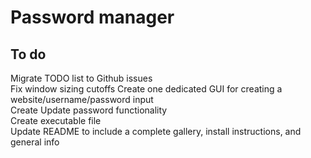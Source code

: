 # Password manager

## To do  
Migrate TODO list to Github issues  
Fix window sizing cutoffs 
Create one dedicated GUI for creating a website/username/password input  
Create Update password functionality  
Create executable file  
Update README to include a complete gallery, install instructions, and general info  
